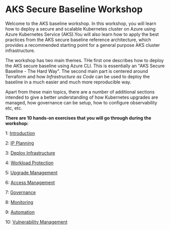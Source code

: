 # AKS Secure Baseline Workshop

Welcome to the AKS baseline workshop. In this workshop, you will learn how to deploy a secure and scalable Kubernetes cluster on Azure using Azure Kubernetes Service (AKS).You will also learn how to apply the best practices from the AKS secure baseline reference architecture, which provides a recommended starting point for a general purpose AKS cluster infrastructure. 

The workshop has two main themes. THe first one describes how to deploy the AKS secure baseline using Azure CLI. This is essentially an "AKS Secure Baseline - The Hard Way". The second main part is centered around Terraform and how *Infrastructure as Code* can be used to deploy the baseline in a much easier and much more reproducible way.

Apart from these main topics, there are a number of additional sections intended to give a better understanding of how Kubernetes upgrades are managed, how governance can be setup, how to configure observability etc, etc.


**There are 10 hands-on exercises that you will go through during the workshop:**

1: <a href="01-introduction.md">Introduction</a>

2: <a href="02-ip-planning.md">IP Planning</a>

3: <a href="03-deploy-infrastructure.md">Deploy Infrastructure</a>

4: <a href="04-workload-protection.md">Workload Protection</a>

5: <a href="05-upgrade-management.md">Upgrade Management</a>

6: <a href="06-access-management.md">Access Management</a>

7: <a href="07-governance.md">Governance</a>

8: <a href="08-monitoring.md">Monitoring</a>

9: <a href="09-automation.md">Automation</a>

10: <a href="10-vulnerability-management.md">Vulnerability Management</a>